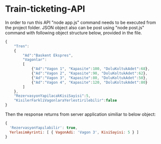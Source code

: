 # Train-ticketing-API

In order to run this API "node app.js" command needs to be executed from the project folder. JSON object also can be post using "node post.js" command with following object structure below, provided in the file.

```javascript
{
    "Tren":
    {
        "Ad":"Baskent Ekspres",
        "Vagonlar":
        [
            {"Ad":"Vagon 1", "Kapasite":100, "DoluKoltukAdet":68},
            {"Ad":"Vagon 2", "Kapasite":90, "DoluKoltukAdet":62},
            {"Ad":"Vagon 3", "Kapasite":80, "DoluKoltukAdet":50},
            {"Ad":"Vagon 4", "Kapasite":120, "DoluKoltukAdet":80}
        ]
    },
    "RezervasyonYapilacakKisiSayisi":5,
    "KisilerFarkliVagonlaraYerlestirilebilir":false
}
```
Then the response returns from server application similiar to below object:
```javascript
{
  'RezervasyonYapılabilir': true,
  YerlasimAyrinti: [ { VagonAdi: 'Vagon 3', KisiSayisi: 5 } ]
}
```
